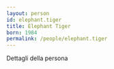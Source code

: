```yaml
---
layout: person
id: elephant.tiger
title: Elephant Tiger
born: 1984
permalink: /people/elephant.tiger
---
```


Dettagli della persona 